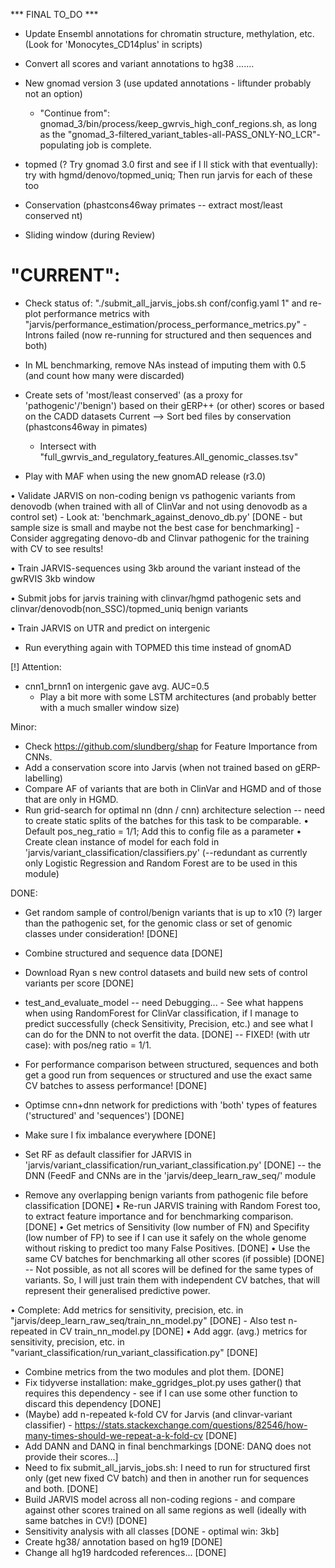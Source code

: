 *** FINAL TO_DO ***

- Update Ensembl annotations for chromatin structure, methylation, etc. (Look for 'Monocytes_CD14plus' in scripts)
- Convert all scores and variant annotations to hg38 .......


- New gnomad version 3 (use updated annotations - liftunder probably not an option)
	- "Continue from": gnomad_3/bin/process/keep_gwrvis_high_conf_regions.sh, as long as the "gnomad_3-filtered_variant_tables-all-PASS_ONLY-NO_LCR"-populating job is complete.

- topmed (? Try gnomad 3.0 first and see if I ll stick with that eventually): try with hgmd/denovo/topmed_uniq; Then run jarvis for each of these too

- Conservation (phastcons46way primates -- extract most/least conserved nt) 

- Sliding window (during Review)


# "CURRENT":
- Check status of: "./submit_all_jarvis_jobs.sh conf/config.yaml 1" and re-plot performance metrics with "jarvis/performance_estimation/process_performance_metrics.py"  - Introns failed (now re-running for structured and then sequences and both)


- In ML benchmarking, remove NAs instead of imputing them with 0.5 (and count how many were discarded)

- Create sets of 'most/least conserved' (as a proxy for 'pathogenic'/'benign') based on their gERP++ (or other) scores or based on the CADD datasets
	Current --> Sort bed files by conservation (phastcons46way in pimates)
	- Intersect with "full_gwrvis_and_regulatory_features.All_genomic_classes.tsv"


- Play with MAF when using the new gnomAD release (r3.0)



• Validate JARVIS on non-coding benign vs pathogenic variants from denovodb (when trained with all of ClinVar and not using denovodb as a control set)
	- Look at: 'benchmark_against_denovo_db.py' [DONE - but sample size is small and maybe not the best case for benchmarking]
	- Consider aggregating denovo-db and Clinvar pathogenic for the training with CV to see results!
 

• Train JARVIS-sequences using 3kb around the variant instead of the gwRVIS 3kb window



• Submit jobs for jarvis training with clinvar/hgmd pathogenic sets and clinvar/denovodb(non_SSC)/topmed_uniq benign variants

• Train JARVIS on UTR and predict on intergenic





- Run everything again with TOPMED this time instead of gnomAD


[!] Attention:
- cnn1_brnn1 on intergenic gave avg. AUC=0.5
	- Play a bit more with some LSTM architectures (and probably better with a much smaller window size)



Minor:
- Check https://github.com/slundberg/shap for Feature Importance from CNNs.
- Add a conservation score into Jarvis (when not trained based on gERP-labelling)
- Compare AF of variants that are both in ClinVar and HGMD and of those that are only in HGMD.
- Run grid-search for optimal nn (dnn / cnn) architecture selection -- need to create static splits of the batches for this task to be comparable.
• Default  pos_neg_ratio = 1/1; Add this to config file as a parameter
• Create clean instance of model for each fold in 'jarvis/variant_classification/classifiers.py' (--redundant as currently only Logistic Regression and Random Forest are to be used in this module)



DONE:
- Get random sample of control/benign variants that is up to x10 (?) larger than the pathogenic set, for the genomic class or set of genomic classes under consideration! [DONE]
- Combine structured and sequence data [DONE]
- Download Ryan s new control datasets and build new sets of control variants per score [DONE]
- test_and_evaluate_model -- need Debugging... - See what happens when using RandomForest for ClinVar classification, if I manage to predict successfully (check Sensitivity, Precision, etc.) and see what I can do for the DNN to not overfit the data. [DONE] -- FIXED! (with utr case): with pos/neg ratio = 1/1. 
- For performance comparison between structured, sequences and both get a good run from sequences or structured and use the exact same CV batches to assess performance! [DONE]

- Optimse cnn+dnn network for predictions with 'both' types of features ('structured' and 'sequences') [DONE]
- Make sure I fix imbalance everywhere  [DONE]
- Set RF as default classifier for JARVIS in 'jarvis/variant_classification/run_variant_classification.py' [DONE] -- the DNN (FeedF and CNNs are in the 'jarvis/deep_learn_raw_seq/' module
- Remove any overlapping benign variants from pathogenic file before classification [DONE]
• Re-run JARVIS training with Random Forest too, to extract feature importance and for benchmarking comparison. [DONE]
• Get metrics of Sensitivity (low number of FN) and Specifity (low number of FP) to see if I can use it safely on the whole genome without risking to predict too many False Positives. [DONE]
• Use the same CV batches for benchmarking all other scores (if possible) [DONE] -- Not possible, as not all scores will be defined for the same types of variants. So, I will just train them with independent CV batches, that will represent their generalised predictive power.

• Complete: Add metrics for sensitivity, precision, etc. in "jarvis/deep_learn_raw_seq/train_nn_model.py" [DONE]
	- Also test n-repeated in CV train_nn_model.py [DONE]
• Add aggr. (avg.) metrics for sensitivity, precision, etc. in "variant_classification/run_variant_classification.py" [DONE]
- Combine metrics from the two modules and plot them. [DONE]
- Fix tidyverse installation: make_ggridges_plot.py uses gather() that requires this dependency - see if I can use some other function to discard this dependency [DONE]
- (Maybe) add n-repeated k-fold CV for Jarvis (and clinvar-variant classifier) - https://stats.stackexchange.com/questions/82546/how-many-times-should-we-repeat-a-k-fold-cv [DONE]
- Add DANN and DANQ in final benchmarkings [DONE: DANQ does not provide their scores...] 
- Need to fix submit_all_jarvis_jobs.sh: I need to run for structured first only (get new fixed CV batch) and then in another run for sequences and both. [DONE]
- Build JARVIS model across all non-coding regions - and compare against other scores trained on all same regions as well (ideally with same batches in CV!) [DONE]
- Sensitivity analysis with all classes [DONE - optimal win: 3kb] 
- Create hg38/ annotation based on hg19 [DONE]
- Change all hg19 hardcoded references... [DONE]
